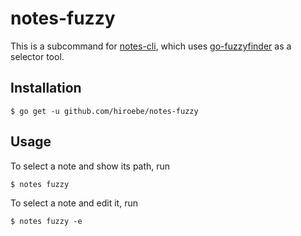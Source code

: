 # notes-fuzzy

This is a subcommand for [notes-cli](https://github.com/rhysd/notes-cli),
which uses [go-fuzzyfinder](https://github.com/ktr0731/go-fuzzyfinder) as a selector tool.

## Installation

```
$ go get -u github.com/hiroebe/notes-fuzzy
```

## Usage

To select a note and show its path, run

```
$ notes fuzzy
```

To select a note and edit it, run

```
$ notes fuzzy -e
```
